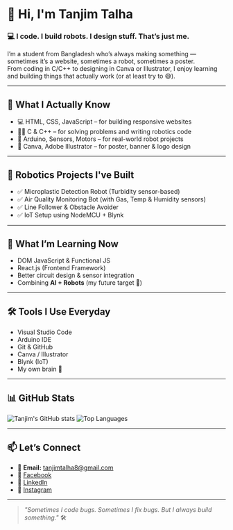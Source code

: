 # 👋 Hi, I'm Tanjim Talha

### 💻 I code. I build robots. I design stuff. That’s just me.

I’m a student from Bangladesh who’s always making something —  
sometimes it’s a website, sometimes a robot, sometimes a poster.  
From coding in C/C++ to designing in Canva or Illustrator, I enjoy learning and building things that actually work (or at least try to 😅).

---

## 🔧 What I Actually Know

- 💻 HTML, CSS, JavaScript – for building responsive websites  
- 👨‍🔧 C & C++ – for solving problems and writing robotics code  
- 🤖 Arduino, Sensors, Motors – for real-world robot projects  
- 🎨 Canva, Adobe Illustrator – for poster, banner & logo design

---

## 🤖 Robotics Projects I've Built

- ✅ Microplastic Detection Robot (Turbidity sensor-based)  
- ✅ Air Quality Monitoring Bot (with Gas, Temp & Humidity sensors)  
- ✅ Line Follower & Obstacle Avoider  
- ✅ IoT Setup using NodeMCU + Blynk  

---

## 🌱 What I’m Learning Now

- DOM JavaScript & Functional JS  
- React.js (Frontend Framework)  
- Better circuit design & sensor integration  
- Combining **AI + Robots** (my future target 👀)

---

## 🛠 Tools I Use Everyday

- Visual Studio Code  
- Arduino IDE  
- Git & GitHub  
- Canva / Illustrator  
- Blynk (IoT)  
- My own brain 🧠

---

## 📊 GitHub Stats

![Tanjim's GitHub stats](https://github-readme-stats.vercel.app/api?username=tanjimtalha8&show_icons=true&theme=radical)
![Top Languages](https://github-readme-stats.vercel.app/api/top-langs/?username=tanjimtalha8&layout=compact&theme=radical)

---

## 📫 Let’s Connect

- 📧 **Email:** tanjimtalha8@gmail.com  
- 🔵 [Facebook](https://www.facebook.com/mohammad.tanjim.rahman.talha)  
- 🔗 [LinkedIn](https://www.linkedin.com/in/mtanjimrahman/)  
- 📸 [Instagram](https://www.instagram.com/_____mr_helium_____/)

---

> _"Sometimes I code bugs. Sometimes I fix bugs. But I always build something."_ 🛠️
